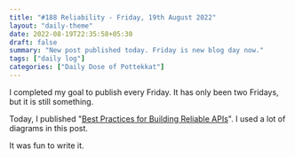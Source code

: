 ```yaml
---
title: "#188 Reliability - Friday, 19th August 2022"
layout: "daily-theme"
date: 2022-08-19T22:35:58+05:30
draft: false
summary: "New post published today. Friday is new blog day now."
tags: ["daily log"]
categories: ["Daily Dose of Pottekkat"]
---
```


I completed my goal to publish every Friday. It has only been two Fridays, but it is still something.

Today, I published "[Best Practices for Building Reliable APIs](/posts/best-practices-for-building-reliable-apis/)". I used a lot of diagrams in this post.

It was fun to write it.

